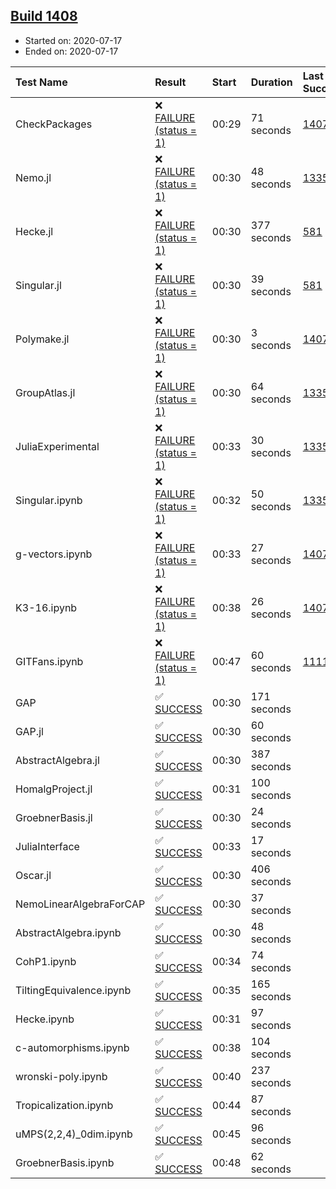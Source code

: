 ## [Build 1408](https://oscarci.mathematik.uni-kl.de/job/oscar-julia-1.4/1408/)

* Started on: 2020-07-17
* Ended on: 2020-07-17

| Test Name    | Result | Start | Duration | Last Success | First Failure |
|:-------------|:-------|:------|:---------|:-------------|:--------------|
| CheckPackages | ❌ [FAILURE (status = 1)](https://oscarci.mathematik.uni-kl.de/job/oscar-julia-1.4/1408/artifact/logs/build-1408/CheckPackages.log) | 00:29 | 71 seconds | [1407](https://oscarci.mathematik.uni-kl.de/job/oscar-julia-1.4/1407/) | [1408](https://oscarci.mathematik.uni-kl.de/job/oscar-julia-1.4/1408/) |
| Nemo.jl | ❌ [FAILURE (status = 1)](https://oscarci.mathematik.uni-kl.de/job/oscar-julia-1.4/1408/artifact/logs/build-1408/Nemo.jl.log) | 00:30 | 48 seconds | [1335](https://oscarci.mathematik.uni-kl.de/job/oscar-julia-1.4/1335/) | [1336](https://oscarci.mathematik.uni-kl.de/job/oscar-julia-1.4/1336/) |
| Hecke.jl | ❌ [FAILURE (status = 1)](https://oscarci.mathematik.uni-kl.de/job/oscar-julia-1.4/1408/artifact/logs/build-1408/Hecke.jl.log) | 00:30 | 377 seconds | [581](https://oscarci.mathematik.uni-kl.de/job/oscar-julia-1.4/581/) | [582](https://oscarci.mathematik.uni-kl.de/job/oscar-julia-1.4/582/) |
| Singular.jl | ❌ [FAILURE (status = 1)](https://oscarci.mathematik.uni-kl.de/job/oscar-julia-1.4/1408/artifact/logs/build-1408/Singular.jl.log) | 00:30 | 39 seconds | [581](https://oscarci.mathematik.uni-kl.de/job/oscar-julia-1.4/581/) | [582](https://oscarci.mathematik.uni-kl.de/job/oscar-julia-1.4/582/) |
| Polymake.jl | ❌ [FAILURE (status = 1)](https://oscarci.mathematik.uni-kl.de/job/oscar-julia-1.4/1408/artifact/logs/build-1408/Polymake.jl.log) | 00:30 | 3 seconds | [1407](https://oscarci.mathematik.uni-kl.de/job/oscar-julia-1.4/1407/) | [1408](https://oscarci.mathematik.uni-kl.de/job/oscar-julia-1.4/1408/) |
| GroupAtlas.jl | ❌ [FAILURE (status = 1)](https://oscarci.mathematik.uni-kl.de/job/oscar-julia-1.4/1408/artifact/logs/build-1408/GroupAtlas.jl.log) | 00:30 | 64 seconds | [1335](https://oscarci.mathematik.uni-kl.de/job/oscar-julia-1.4/1335/) | [1336](https://oscarci.mathematik.uni-kl.de/job/oscar-julia-1.4/1336/) |
| JuliaExperimental | ❌ [FAILURE (status = 1)](https://oscarci.mathematik.uni-kl.de/job/oscar-julia-1.4/1408/artifact/logs/build-1408/JuliaExperimental.log) | 00:33 | 30 seconds | [1335](https://oscarci.mathematik.uni-kl.de/job/oscar-julia-1.4/1335/) | [1336](https://oscarci.mathematik.uni-kl.de/job/oscar-julia-1.4/1336/) |
| Singular.ipynb | ❌ [FAILURE (status = 1)](https://oscarci.mathematik.uni-kl.de/job/oscar-julia-1.4/1408/artifact/logs/build-1408/Singular.ipynb.log) | 00:32 | 50 seconds | [1335](https://oscarci.mathematik.uni-kl.de/job/oscar-julia-1.4/1335/) | [1336](https://oscarci.mathematik.uni-kl.de/job/oscar-julia-1.4/1336/) |
| g-vectors.ipynb | ❌ [FAILURE (status = 1)](https://oscarci.mathematik.uni-kl.de/job/oscar-julia-1.4/1408/artifact/logs/build-1408/g-vectors.ipynb.log) | 00:33 | 27 seconds | [1407](https://oscarci.mathematik.uni-kl.de/job/oscar-julia-1.4/1407/) | [1408](https://oscarci.mathematik.uni-kl.de/job/oscar-julia-1.4/1408/) |
| K3-16.ipynb | ❌ [FAILURE (status = 1)](https://oscarci.mathematik.uni-kl.de/job/oscar-julia-1.4/1408/artifact/logs/build-1408/K3-16.ipynb.log) | 00:38 | 26 seconds | [1407](https://oscarci.mathematik.uni-kl.de/job/oscar-julia-1.4/1407/) | [1408](https://oscarci.mathematik.uni-kl.de/job/oscar-julia-1.4/1408/) |
| GITFans.ipynb | ❌ [FAILURE (status = 1)](https://oscarci.mathematik.uni-kl.de/job/oscar-julia-1.4/1408/artifact/logs/build-1408/GITFans.ipynb.log) | 00:47 | 60 seconds | [1111](https://oscarci.mathematik.uni-kl.de/job/oscar-julia-1.4/1111/) | [1112](https://oscarci.mathematik.uni-kl.de/job/oscar-julia-1.4/1112/) |
| GAP | ✅ [SUCCESS](https://oscarci.mathematik.uni-kl.de/job/oscar-julia-1.4/1408/artifact/logs/build-1408/GAP.log) | 00:30 | 171 seconds |  |  |
| GAP.jl | ✅ [SUCCESS](https://oscarci.mathematik.uni-kl.de/job/oscar-julia-1.4/1408/artifact/logs/build-1408/GAP.jl.log) | 00:30 | 60 seconds |  |  |
| AbstractAlgebra.jl | ✅ [SUCCESS](https://oscarci.mathematik.uni-kl.de/job/oscar-julia-1.4/1408/artifact/logs/build-1408/AbstractAlgebra.jl.log) | 00:30 | 387 seconds |  |  |
| HomalgProject.jl | ✅ [SUCCESS](https://oscarci.mathematik.uni-kl.de/job/oscar-julia-1.4/1408/artifact/logs/build-1408/HomalgProject.jl.log) | 00:31 | 100 seconds |  |  |
| GroebnerBasis.jl | ✅ [SUCCESS](https://oscarci.mathematik.uni-kl.de/job/oscar-julia-1.4/1408/artifact/logs/build-1408/GroebnerBasis.jl.log) | 00:30 | 24 seconds |  |  |
| JuliaInterface | ✅ [SUCCESS](https://oscarci.mathematik.uni-kl.de/job/oscar-julia-1.4/1408/artifact/logs/build-1408/JuliaInterface.log) | 00:33 | 17 seconds |  |  |
| Oscar.jl | ✅ [SUCCESS](https://oscarci.mathematik.uni-kl.de/job/oscar-julia-1.4/1408/artifact/logs/build-1408/Oscar.jl.log) | 00:30 | 406 seconds |  |  |
| NemoLinearAlgebraForCAP | ✅ [SUCCESS](https://oscarci.mathematik.uni-kl.de/job/oscar-julia-1.4/1408/artifact/logs/build-1408/NemoLinearAlgebraForCAP.log) | 00:30 | 37 seconds |  |  |
| AbstractAlgebra.ipynb | ✅ [SUCCESS](https://oscarci.mathematik.uni-kl.de/job/oscar-julia-1.4/1408/artifact/logs/build-1408/AbstractAlgebra.ipynb.log) | 00:30 | 48 seconds |  |  |
| CohP1.ipynb | ✅ [SUCCESS](https://oscarci.mathematik.uni-kl.de/job/oscar-julia-1.4/1408/artifact/logs/build-1408/CohP1.ipynb.log) | 00:34 | 74 seconds |  |  |
| TiltingEquivalence.ipynb | ✅ [SUCCESS](https://oscarci.mathematik.uni-kl.de/job/oscar-julia-1.4/1408/artifact/logs/build-1408/TiltingEquivalence.ipynb.log) | 00:35 | 165 seconds |  |  |
| Hecke.ipynb | ✅ [SUCCESS](https://oscarci.mathematik.uni-kl.de/job/oscar-julia-1.4/1408/artifact/logs/build-1408/Hecke.ipynb.log) | 00:31 | 97 seconds |  |  |
| c-automorphisms.ipynb | ✅ [SUCCESS](https://oscarci.mathematik.uni-kl.de/job/oscar-julia-1.4/1408/artifact/logs/build-1408/c-automorphisms.ipynb.log) | 00:38 | 104 seconds |  |  |
| wronski-poly.ipynb | ✅ [SUCCESS](https://oscarci.mathematik.uni-kl.de/job/oscar-julia-1.4/1408/artifact/logs/build-1408/wronski-poly.ipynb.log) | 00:40 | 237 seconds |  |  |
| Tropicalization.ipynb | ✅ [SUCCESS](https://oscarci.mathematik.uni-kl.de/job/oscar-julia-1.4/1408/artifact/logs/build-1408/Tropicalization.ipynb.log) | 00:44 | 87 seconds |  |  |
| uMPS(2,2,4)_0dim.ipynb | ✅ [SUCCESS](https://oscarci.mathematik.uni-kl.de/job/oscar-julia-1.4/1408/artifact/logs/build-1408/uMPS-2-2-4-_0dim.ipynb.log) | 00:45 | 96 seconds |  |  |
| GroebnerBasis.ipynb | ✅ [SUCCESS](https://oscarci.mathematik.uni-kl.de/job/oscar-julia-1.4/1408/artifact/logs/build-1408/GroebnerBasis.ipynb.log) | 00:48 | 62 seconds |  |  |

